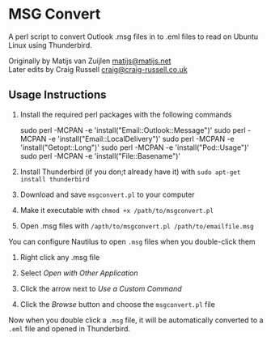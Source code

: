 # MSG Convert

A perl script to convert Outlook .msg files in to .eml files to read on Ubuntu Linux using Thunderbird.

Originally by Matijs van Zuijlen [matijs@matijs.net](matijs@matijs.net)    
Later edits by Craig Russell [craig@craig-russell.co.uk](craig@craig-russell.co.uk)

## Usage Instructions

1. Install the required perl packages with the following commands    

    sudo perl -MCPAN -e 'install("Email::Outlook::Message")'
    sudo perl -MCPAN -e 'install("Email::LocalDelivery")'
    sudo perl -MCPAN -e 'install("Getopt::Long")'
    sudo perl -MCPAN -e 'install("Pod::Usage")'
    sudo perl -MCPAN -e 'install("File::Basename")'
    
2. Install Thunderbird (if you don;t already have it) with `sudo apt-get install thunderbird`

3. Download and save `msgconvert.pl` to your computer

4. Make it executable with `chmod +x /path/to/msgconvert.pl`

5. Open .msg files with `/apth/to/msgconvert.pl /path/to/emailfile.msg`    

You can configure Nautilus to open `.msg` files when you double-click them    

1. Right click any .msg file

2. Select *Open with Other Application*

3. Click the arrow next to *Use a Custom Command*

4. Click the *Browse* button and choose the `msgconvert.pl` file

Now when you double click a `.msg` file, it will be automatically converted to a `.eml` file and opened in Thunderbird.
